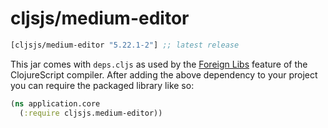 # cljsjs/medium-editor

[](dependency)
```clojure
[cljsjs/medium-editor "5.22.1-2"] ;; latest release
```
[](/dependency)

This jar comes with `deps.cljs` as used by the [Foreign Libs][flibs] feature
of the ClojureScript compiler. After adding the above dependency to your project
you can require the packaged library like so:

```clojure
(ns application.core
  (:require cljsjs.medium-editor))
```

[flibs]: https://github.com/clojure/clojurescript/wiki/Packaging-Foreign-Dependencies
